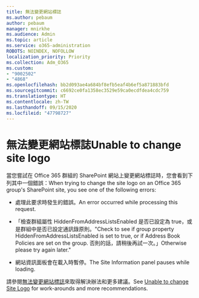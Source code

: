 ```yaml
---
title: 無法變更網站標誌
ms.author: pebaum
author: pebaum
manager: mnirkhe
ms.audience: Admin
ms.topic: article
ms.service: o365-administration
ROBOTS: NOINDEX, NOFOLLOW
localization_priority: Priority
ms.collection: Adm_O365
ms.custom:
- "9002502"
- "4868"
ms.openlocfilehash: bb2d093ae4a684bf8efb5eaf4b6ef5a871883bfd
ms.sourcegitcommit: c6692ce0fa1358ec3529e59ca0ecdfdea4cdc759
ms.translationtype: HT
ms.contentlocale: zh-TW
ms.lasthandoff: 09/15/2020
ms.locfileid: "47798727"
---
```

# <a name="unable-to-change-site-logo"></a><span data-ttu-id="d0102-102">無法變更網站標誌</span><span class="sxs-lookup"><span data-stu-id="d0102-102">Unable to change site logo</span></span>

<span data-ttu-id="d0102-103">當您嘗試在 Office 365 群組的 SharePoint 網站上變更網站標誌時，您會看到下列其中一個錯誤：</span><span class="sxs-lookup"><span data-stu-id="d0102-103">When trying to change the site logo on an Office 365 group's SharePoint site, you see one of the following errors:</span></span>

- <span data-ttu-id="d0102-104">處理此要求時發生的錯誤。</span><span class="sxs-lookup"><span data-stu-id="d0102-104">An error occurred while processing this request.</span></span>

- <span data-ttu-id="d0102-105">「檢查群組屬性 HiddenFromAddressListsEnabled 是否已設定為 true，或是群組中是否已設定通訊錄原則。</span><span class="sxs-lookup"><span data-stu-id="d0102-105">"Check to see if group property HiddenFromAddressListsEnabled is set to true, or if Address Book Policies are set on the group.</span></span> <span data-ttu-id="d0102-106">否則的話，請稍後再試一次。」</span><span class="sxs-lookup"><span data-stu-id="d0102-106">Otherwise please try again later."</span></span>

- <span data-ttu-id="d0102-107">網站資訊面板會在載入時暫停。</span><span class="sxs-lookup"><span data-stu-id="d0102-107">The Site Information panel pauses while loading.</span></span>

<span data-ttu-id="d0102-108">請參閱[無法變更網站標誌](https://docs.microsoft.com/sharepoint/troubleshoot/sites/error-when-changing-o365-site-logo)來取得解決辦法和更多建議。</span><span class="sxs-lookup"><span data-stu-id="d0102-108">See [Unable to change Site Logo](https://docs.microsoft.com/sharepoint/troubleshoot/sites/error-when-changing-o365-site-logo) for work-arounds and more recommendations.</span></span>
